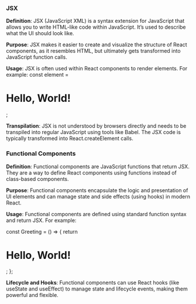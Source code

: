 ### JSX

**Definition**: JSX (JavaScript XML) is a syntax extension for JavaScript that allows you to write HTML-like code within JavaScript. It’s used to describe what the UI should look like.

**Purpose**: JSX makes it easier to create and visualize the structure of React components, as it resembles HTML, but ultimately gets transformed into JavaScript function calls.

**Usage**: JSX is often used within React components to render elements. For example:
const element = <h1>Hello, World!</h1>;

**Transpilation**: JSX is not understood by browsers directly and needs to be transpiled into regular JavaScript using tools like Babel. The JSX code is typically transformed into React.createElement calls.




### Functional Components

**Definition**: Functional components are JavaScript functions that return JSX. They are a way to define React components using functions instead of class-based components.

**Purpose**: Functional components encapsulate the logic and presentation of UI elements and can manage state and side effects (using hooks) in modern React.

**Usage**: Functional components are defined using standard function syntax and return JSX. For example:

const Greeting = () => {
  return <h1>Hello, World!</h1>;
};

**Lifecycle and Hooks**: Functional components can use React hooks (like useState and useEffect) to manage state and lifecycle events, making them powerful and flexible.
